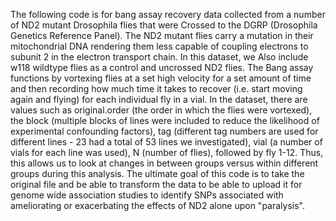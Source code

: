 The following code is for bang assay recovery data collected from a number of ND2 mutant Drosophila flies that were
Crossed to the DGRP (Drosophila Genetics Reference Panel). The ND2 mutant flies carry a mutation in their mitochondrial
DNA rendering them less capable of coupling electrons to subunit 2 in the electron transport chain. In this dataset, we
Also include w118 wildtype flies as a control and uncrossed ND2 flies. The Bang assay functions by vortexing flies at a set
high velocity for a set amount of time and then recording how much time it takes to recover (i.e. start moving again and flying)
for each individual fly in a vial. In the dataset, there are values such as original.order (the order in which the flies were vortexed), 
the block (multiple blocks of lines were included to reduce the likelihood of experimental confounding factors), tag (different tag numbers 
are used for different lines - 23 had a total of 53 lines we investigated), vial (a number of vials for each line was used), N (number of flies), 
followed by fly 1-12. Thus, this allows us to look at changes in between groups versus within different groups during this analysis. 
The ultimate goal of this code is to take the original file and be able to transform the data to be able to upload it for genome wide association 
studies to identify SNPs associated with ameliorating or exacerbating the effects of ND2 alone upon "paralysis".
